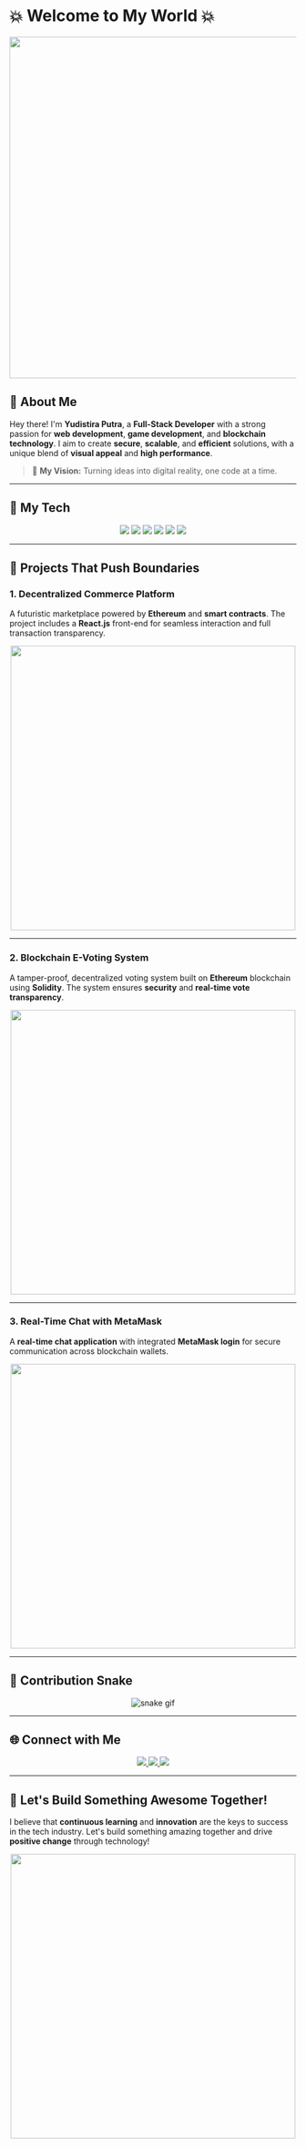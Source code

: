 # 💥 **Welcome to My World** 💥

<div align="center">
  <img src="https://media.giphy.com/media/xTkcEQACH24SMPxIQg/giphy.gif" width="600"/>
</div>

## 🌟 **About Me**

Hey there! I'm **Yudistira Putra**, a **Full-Stack Developer** with a strong passion for **web development**, **game development**, and **blockchain technology**. I aim to create **secure**, **scalable**, and **efficient** solutions, with a unique blend of **visual appeal** and **high performance**.

> 🔮 **My Vision:** Turning ideas into digital reality, one code at a time.

---

## 🚀 **My Tech**

<div align="center">
  <img src="https://img.shields.io/badge/JavaScript-F7DF1E?style=for-the-badge&logo=javascript&logoColor=black"/>
  <img src="https://img.shields.io/badge/React-61DAFB?style=for-the-badge&logo=react&logoColor=black"/>
  <img src="https://img.shields.io/badge/Solidity-363636?style=for-the-badge&logo=solidity&logoColor=white"/>
  <img src="https://img.shields.io/badge/Node.js-339933?style=for-the-badge&logo=node-dot-js&logoColor=white"/>
  <img src="https://img.shields.io/badge/Tailwind_CSS-38B2AC?style=for-the-badge&logo=tailwind-css&logoColor=white"/>
  <img src="https://img.shields.io/badge/Docker-2496ED?style=for-the-badge&logo=docker&logoColor=white"/>
</div>

---

## 💼 **Projects That Push Boundaries**

### 1. **Decentralized Commerce Platform**
A futuristic marketplace powered by **Ethereum** and **smart contracts**. The project includes a **React.js** front-end for seamless interaction and full transaction transparency.

<div align="center">
  <img src="https://media.giphy.com/media/l3vRbsDW8F1zLWnLG/giphy.gif" width="500"/>
</div>

---

### 2. **Blockchain E-Voting System**
A tamper-proof, decentralized voting system built on **Ethereum** blockchain using **Solidity**. The system ensures **security** and **real-time vote transparency**.

<div align="center">
  <img src="https://media.giphy.com/media/26n7b7PjSOZJwVCmY/giphy.gif" width="500"/>
</div>

---

### 3. **Real-Time Chat with MetaMask**
A **real-time chat application** with integrated **MetaMask login** for secure communication across blockchain wallets.

<div align="center">
  <img src="https://media.giphy.com/media/3o85xo0VEyRCJm3VhO/giphy.gif" width="500"/>
</div>

---


## 🐍 **Contribution Snake**

<div align="center">
  <img src="https://github.com/Yudis-bit/blob/output/github-contribution-grid-snake.svg" alt="snake gif">
</div>

---

## 🌐 **Connect with Me**

<div align="center">
  <a href="mailto:pyudistira519@gmail.com">
    <img src="https://img.shields.io/badge/Email-D14836?style=for-the-badge&logo=gmail&logoColor=white"/>
  </a>
  <a href="https://www.linkedin.com/in/yudistira-putra-dev/">
    <img src="https://img.shields.io/badge/LinkedIn-0A66C2?style=for-the-badge&logo=linkedin&logoColor=white"/>
  </a>
  <a href="https://github.com/Yudis-bit">
    <img src="https://img.shields.io/badge/GitHub-181717?style=for-the-badge&logo=github&logoColor=white"/>
  </a>
</div>

---

## 💬 **Let's Build Something Awesome Together!**

I believe that **continuous learning** and **innovation** are the keys to success in the tech industry. Let's build something amazing together and drive **positive change** through technology!

<div align="center">
  <img src="https://media.giphy.com/media/dxn6fRlTIShoeBr69N/giphy.gif" width="500"/>
</div>
